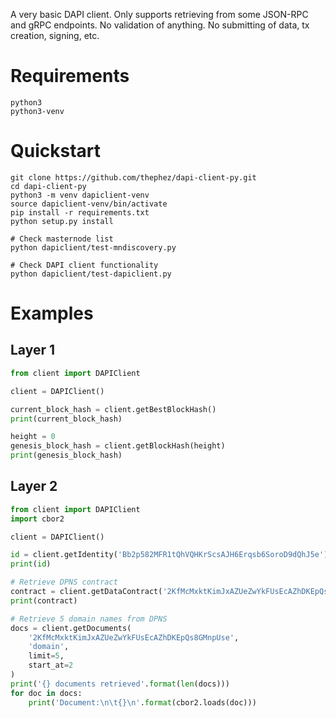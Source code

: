A very basic DAPI client. Only supports retrieving from some JSON-RPC and gRPC
endpoints. No validation of anything. No submitting of data, tx creation,
signing, etc.

# Requirements

```
python3
python3-venv
```

# Quickstart


```
git clone https://github.com/thephez/dapi-client-py.git
cd dapi-client-py
python3 -m venv dapiclient-venv
source dapiclient-venv/bin/activate
pip install -r requirements.txt
python setup.py install

# Check masternode list
python dapiclient/test-mndiscovery.py

# Check DAPI client functionality
python dapiclient/test-dapiclient.py
```

# Examples


## Layer 1

```python
from client import DAPIClient

client = DAPIClient()

current_block_hash = client.getBestBlockHash()
print(current_block_hash)

height = 0
genesis_block_hash = client.getBlockHash(height)
print(genesis_block_hash)
```


## Layer 2

```python
from client import DAPIClient
import cbor2

client = DAPIClient()

id = client.getIdentity('Bb2p582MFR1tQhVQHKrScsAJH6Erqsb6SoroD9dQhJ5e')
print(id)

# Retrieve DPNS contract
contract = client.getDataContract('2KfMcMxktKimJxAZUeZwYkFUsEcAZhDKEpQs8GMnpUse')
print(contract)

# Retrieve 5 domain names from DPNS
docs = client.getDocuments(
    '2KfMcMxktKimJxAZUeZwYkFUsEcAZhDKEpQs8GMnpUse',
    'domain',
    limit=5,
    start_at=2
)
print('{} documents retrieved'.format(len(docs)))
for doc in docs:
    print('Document:\n\t{}\n'.format(cbor2.loads(doc)))
```

